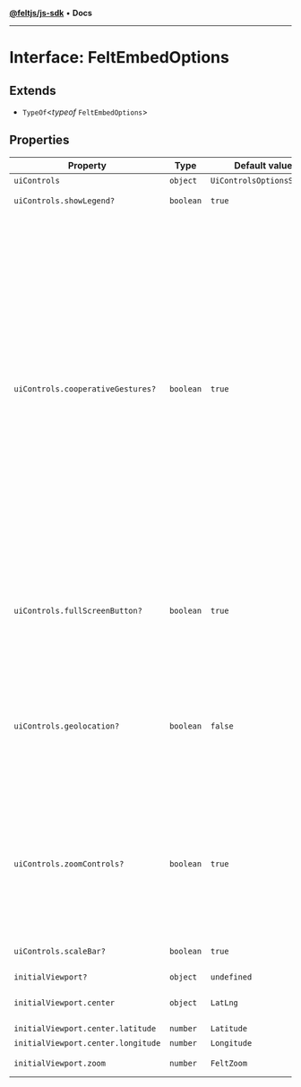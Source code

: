 [**@feltjs/js-sdk**](../../README.md) • **Docs**

***

# Interface: FeltEmbedOptions

## Extends

- `TypeOf`\<*typeof* `FeltEmbedOptions`\>

## Properties

| Property | Type | Default value | Description |
| ------ | ------ | ------ | ------ |
| `uiControls` | `object` | `UiControlsOptionsSchema` | [UiControlsOptions](../../types/interfaces/UiControlsOptions.md) |
| `uiControls.showLegend?` | `boolean` | `true` | Whether or not the legend is shown. |
| `uiControls.cooperativeGestures?` | `boolean` | `true` | When co-operative gestures are enabled, the pan and zoom gestures are adjusted to work better when the map is embedded in another page. **Remarks** On mobile devices, enabling co-operative gestures will allow the user to pan past the embedded map with a single finger drag. To pan the map, they must use two fingers. On desktop devices, enabling co-operative gestures allows the user to scroll past the embedded map using their scroll wheel or trackpad. To zoom the map, they must hold the Ctrl (Windows) or Command key (Mac) while scrolling. |
| `uiControls.fullScreenButton?` | `boolean` | `true` | Whether or not the full screen button is shown in an embedded map. **Remarks** When clicked, this will open the map in a new tab or window. |
| `uiControls.geolocation?` | `boolean` | `false` | Whether or not the geolocation button is shown in an embedded map. **Remarks** The geolocation feature will plot your position on the map. If you click the button again, it will start tracking your position. |
| `uiControls.zoomControls?` | `boolean` | `true` | Whether or not the zoom controls are shown in an embedded map. **Remarks** This does not affect whether or not the map can be zoomed, just the display of the zoom controls in the bottom right corner of the map. |
| `uiControls.scaleBar?` | `boolean` | `true` | Whether or not the scale bar is shown in an embedded map. |
| `initialViewport?` | `object` | `undefined` | [ViewportCenterZoom](../../types/interfaces/ViewportCenterZoom.md) |
| `initialViewport.center` | `object` | `LatLng` | The center of the viewport in latitude and longitude. |
| `initialViewport.center.latitude` | `number` | `Latitude` | - |
| `initialViewport.center.longitude` | `number` | `Longitude` | - |
| `initialViewport.zoom` | `number` | `FeltZoom` | The zoom level of the viewport. |
